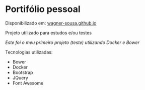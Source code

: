 # Portifólio pessoal
Disponibilizado em: [wagner-sousa.github.io](https://wagner-sousa.github.io) 

Projeto utilizado para estudos e/ou testes

*Este foi o meu primeiro projeto (teste) utilizando Docker e Bower*

Tecnologias utilizadas:
* Bower
* Docker
* Bootstrap
* JQuery
* Font Awesome